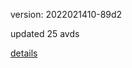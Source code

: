version: 2022021410-89d2

updated 25 avds

[details](https://github.com/0x74f917491bfa7ebfa379/ali_avd_db/blob/master/change_log/2022/02/14/10/89d2.txt)